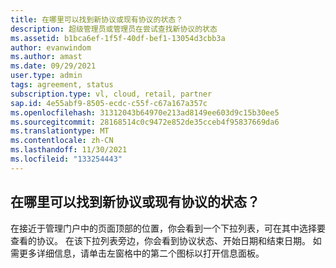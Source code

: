 ```yaml
---
title: 在哪里可以找到新协议或现有协议的状态？
description: 超级管理员或管理员在尝试查找新协议的状态
ms.assetid: b1bca6ef-1f5f-40df-bef1-13054d3cbb3a
author: evanwindom
ms.author: amast
ms.date: 09/29/2021
user.type: admin
tags: agreement, status
subscription.type: vl, cloud, retail, partner
sap.id: 4e55abf9-8505-ecdc-c55f-c67a167a357c
ms.openlocfilehash: 31312043b64970e213ad8149ee603d9c15b30ee5
ms.sourcegitcommit: 28168514c0c9472e852de35cceb4f95837669da6
ms.translationtype: MT
ms.contentlocale: zh-CN
ms.lasthandoff: 11/30/2021
ms.locfileid: "133254443"
---
```

## <a name="where-can-i-find-out-the-status-of-a-new-or-existing-agreement"></a>在哪里可以找到新协议或现有协议的状态？

在接近于管理门户中的页面顶部的位置，你会看到一个下拉列表，可在其中选择要查看的协议。 在该下拉列表旁边，你会看到协议状态、开始日期和结束日期。 如需更多详细信息，请单击左窗格中的第二个图标以打开信息面板。 

